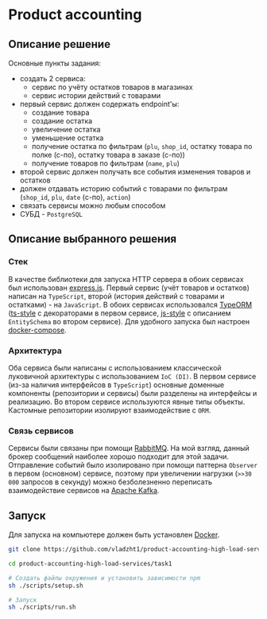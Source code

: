 # Product accounting

## Описание решение

Основные пункты задания:

- создать 2 сервиса:
  - сервис по учёту остатков товаров в магазинах
  - сервис истории действий с товарами
- первый сервис должен содержать endpoint'ы:
  - создание товара
  - создание остатка
  - увеличение остатка
  - уменьшение остатка
  - получение остатка по фильтрам (`plu`, `shop_id`, остатку товара по полке (с-по), остатку товара в заказе (с-по))
  - получение товаров по фильтрам (`name`, `plu`)
- второй сервис должен получать все события изменения товаров и остатков
- должен отдавать историю событий с товарами по фильтрам (`shop_id`, `plu`, `date` (с-по), `action`)
- связать сервисы можно любым способом
- СУБД - `PostgreSQL`

## Описание выбранного решения

### Стек

В качестве библиотеки для запуска HTTP сервера в обоих сервисах был использован [express.js](https://expressjs.com/). Первый сервис (учёт товаров и остатков) написан на `TypeScript`, второй (история действий с товарами и остатками) - на `JavaScript`. В обоих сервисах использовался [TypeORM](https://typeorm.io/) ([ts-style](https://typeorm.io/entities) с декораторами в первом сервисе, [js-style](https://typeorm.io/usage-with-javascript#entitycategoryjs) с описанием `EntitySchema` во втором сервисе). Для удобного запуска был настроен [docker-compose](https://docs.docker.com/compose/).

### Архитектура

Оба сервиса были написаны с использованием классической луковичной архитектуры с использованием `IoC (DI)`. В первом сервисе (из-за наличия интерфейсов в `TypeScript`) основные доменные компоненты (репозитории и сервисы) были разделены на интерфейсы и реализацию. Во втором сервисе используются явные типы объекты. Кастомные репозитории изолируют взаимодействие с `ORM`.

### Связь сервисов

Сервисы были связаны при помощи [RabbitMQ](https://www.rabbitmq.com/). На мой взгляд, данный брокер сообщений наиболее хорошо подходит для этой задачи. Отправление событий было изолировано при помощи паттерна `Observer` в первом (основном) сервисе, поэтому при увеличении нагрузки (`>>30 000` запросов в секунду) можно безболезненно переписать взаимодействие сервисов на [Apache Kafka](https://kafka.apache.org/).

## Запуск

Для запуска на компьютере должен быть установлен [Docker](https://www.docker.com/).

```bash
git clone https://github.com/vladzht1/product-accounting-high-load-services

cd product-accounting-high-load-services/task1

# Создать файлы окружения и установить зависимости npm
sh ./scripts/setup.sh

# Запуск
sh ./scripts/run.sh
```
